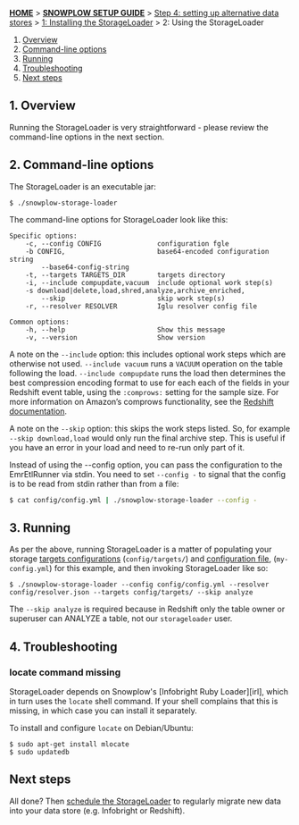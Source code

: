 [**HOME**](Home) > [**SNOWPLOW SETUP GUIDE**](Setting-up-Snowplow) > [Step 4: setting up alternative data stores](Setting-up-alternative-data-stores) > [1: Installing the StorageLoader](1-Installing-the-StorageLoader) > 2: Using the StorageLoader

1. [Overview](#usage-overview)
2. [Command-line options](#cli-options)
3. [Running](#running)
4. [Troubleshooting](#troubleshooting)
5. [Next steps](#next-steps)

<a name="usage-overview"/>

## 1. Overview

Running the StorageLoader is very straightforward - please review the
command-line options in the next section.

<a name="cli-options"/>

## 2. Command-line options

The StorageLoader is an executable jar:

    $ ./snowplow-storage-loader

The command-line options for StorageLoader look like this:

    Specific options:
        -c, --config CONFIG              configuration fgle
        -b CONFIG,                       base64-encoded configuration string
            --base64-config-string
        -t, --targets TARGETS_DIR        targets directory
        -i, --include compupdate,vacuum  include optional work step(s)
        -s download|delete,load,shred,analyze,archive_enriched,
            --skip                       skip work step(s)
        -r, --resolver RESOLVER          Iglu resolver config file

    Common options:
        -h, --help                       Show this message
        -v, --version                    Show version

A note on the `--include` option: this includes optional work steps
which are otherwise not used. `--include vacuum` runs a `VACUUM`
operation on the table following the load. `--include compupdate` runs
the load then determines the best compression encoding format to use for
each each of the fields in your Redshift event table, using the `:comprows:`
setting for the sample size. For more information on Amazon’s comprows
functionality, see the [Redshift documentation][comprows].

A note on the `--skip` option: this skips the work steps listed. So, for example `--skip download,load` would only run the final archive step. This is useful if you have an error in your load and need to re-run only part of it.

Instead of using the --config option, you can pass the configuration to the EmrEtlRunner via stdin. You need to set `--config -` to signal that the config is to be read from stdin rather than from a file:

```sh
$ cat config/config.yml | ./snowplow-storage-loader --config -
```

<a name="running"/>

## 3. Running

As per the above, running StorageLoader is a matter of populating
your storage [targets configurations][storage-targets] (`config/targets/`) and [configuration file][common-configuration], (`my-config.yml`) for this
example, and then invoking StorageLoader like so:

    $ ./snowplow-storage-loader --config config/config.yml --resolver config/resolver.json --targets config/targets/ --skip analyze

The `--skip analyze` is required because in Redshift only the table owner or superuser can ANALYZE a table, not our `storageloader` user.

<a name="troubleshooting" />

## 4. Troubleshooting

### locate command missing

StorageLoader depends on Snowplow's [Infobright Ruby Loader][irl], which in turn uses the `locate` shell command. If your shell complains that this is missing, in which case you can install it separately.

To install and configure `locate` on Debian/Ubuntu:

    $ sudo apt-get install mlocate
    $ sudo updatedb

<a name="next-steps" />

## Next steps

All done? Then [schedule the StorageLoader](3-Scheduling-the-StorageLoader) to regularly migrate new data into your data store (e.g. Infobright or Redshift).

[storage-targets]: https://github.com/snowplow/snowplow/wiki/Configuring-storage-targets
[common-configuration]: https://github.com/snowplow/snowplow/wiki/Common-configuration
[comprows]: http://docs.aws.amazon.com/redshift/latest/dg/r_COPY.html
